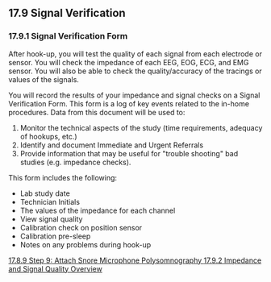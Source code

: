 ## 17.9 Signal Verification

### 17.9.1 Signal Verification Form

After hook-up, you will test the quality of each signal from each electrode or sensor. You will check the impedance of each EEG, EOG, ECG, and EMG sensor. You will also be able to check the quality/accuracy of the tracings or values of the signals.

You will record the results of your impedance and signal checks on a Signal Verification Form.  This form is a log of key events related to the in-home procedures. Data from this document will be used to:

1. Monitor the technical aspects of the study (time requirements, adequacy of hookups, etc.)
2. Identify and document Immediate and Urgent Referrals
3. Provide information that may be useful for "trouble shooting" bad studies (e.g. impedance checks).

This form includes the following:

* Lab study date
* Technician Initials
* The values of the impedance for each channel
* View signal quality
* Calibration check on position sensor
* Calibration pre-sleep
* Notes on any problems during hook-up


<div class="center">
<div class="btn-group">
  <a href=":pages_path:/manuals/polysomnography/17-08-09-step9.md" class="btn btn-default">
    <span class="glyphicon glyphicon-chevron-left"></span>
    17.8.9 Step 9: Attach Snore Microphone
  </a>

  <a href=":pages_path:/manuals/polysomnography" class="btn btn-default">
    <span class="glyphicon glyphicon-chevron-up"></span>
    Polysomnography
  </a>

  <a href=":pages_path:/manuals/polysomnography/17-09-02-impedance-signal-quality-overview.md" class="btn btn-success">
    17.9.2 Impedance and Signal Quality Overview
    <span class="glyphicon glyphicon-chevron-right"></span>
  </a>
</div>
</div>
